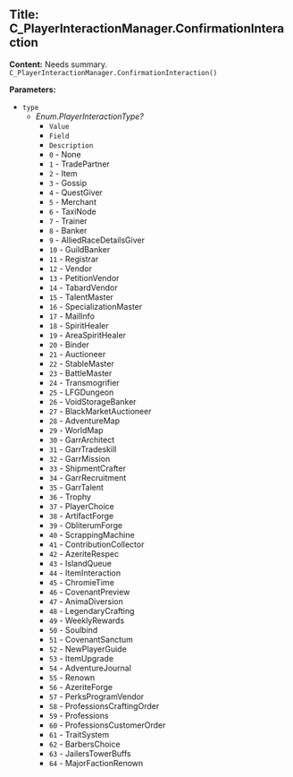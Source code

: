 ## Title: C_PlayerInteractionManager.ConfirmationInteraction

**Content:**
Needs summary.
`C_PlayerInteractionManager.ConfirmationInteraction()`

**Parameters:**
- `type`
  - *Enum.PlayerInteractionType?*
    - `Value`
    - `Field`
    - `Description`
    - `0` - None
    - `1` - TradePartner
    - `2` - Item
    - `3` - Gossip
    - `4` - QuestGiver
    - `5` - Merchant
    - `6` - TaxiNode
    - `7` - Trainer
    - `8` - Banker
    - `9` - AlliedRaceDetailsGiver
    - `10` - GuildBanker
    - `11` - Registrar
    - `12` - Vendor
    - `13` - PetitionVendor
    - `14` - TabardVendor
    - `15` - TalentMaster
    - `16` - SpecializationMaster
    - `17` - MailInfo
    - `18` - SpiritHealer
    - `19` - AreaSpiritHealer
    - `20` - Binder
    - `21` - Auctioneer
    - `22` - StableMaster
    - `23` - BattleMaster
    - `24` - Transmogrifier
    - `25` - LFGDungeon
    - `26` - VoidStorageBanker
    - `27` - BlackMarketAuctioneer
    - `28` - AdventureMap
    - `29` - WorldMap
    - `30` - GarrArchitect
    - `31` - GarrTradeskill
    - `32` - GarrMission
    - `33` - ShipmentCrafter
    - `34` - GarrRecruitment
    - `35` - GarrTalent
    - `36` - Trophy
    - `37` - PlayerChoice
    - `38` - ArtifactForge
    - `39` - ObliterumForge
    - `40` - ScrappingMachine
    - `41` - ContributionCollector
    - `42` - AzeriteRespec
    - `43` - IslandQueue
    - `44` - ItemInteraction
    - `45` - ChromieTime
    - `46` - CovenantPreview
    - `47` - AnimaDiversion
    - `48` - LegendaryCrafting
    - `49` - WeeklyRewards
    - `50` - Soulbind
    - `51` - CovenantSanctum
    - `52` - NewPlayerGuide
    - `53` - ItemUpgrade
    - `54` - AdventureJournal
    - `55` - Renown
    - `56` - AzeriteForge
    - `57` - PerksProgramVendor
    - `58` - ProfessionsCraftingOrder
    - `59` - Professions
    - `60` - ProfessionsCustomerOrder
    - `61` - TraitSystem
    - `62` - BarbersChoice
    - `63` - JailersTowerBuffs
    - `64` - MajorFactionRenown